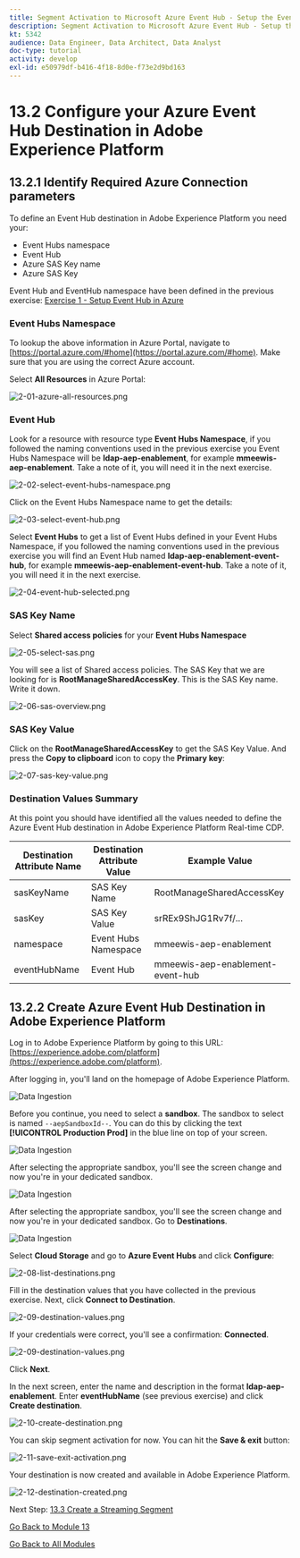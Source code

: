 ```yaml
---
title: Segment Activation to Microsoft Azure Event Hub - Setup the Event Hub RTCDP destination in Adobe Experience Platform
description: Segment Activation to Microsoft Azure Event Hub - Setup the Event Hub RTCDP destination in Adobe Experience Platform
kt: 5342
audience: Data Engineer, Data Architect, Data Analyst
doc-type: tutorial
activity: develop
exl-id: e50979df-b416-4f18-8d0e-f73e2d9bd163
---
```

# 13.2 Configure your Azure Event Hub Destination in Adobe Experience Platform

## 13.2.1 Identify Required Azure Connection parameters

To define an Event Hub destination in Adobe Experience Platform you need your:

- Event Hubs namespace
- Event Hub
- Azure SAS Key name
- Azure SAS Key

Event Hub and EventHub namespace have been defined in the previous exercise: [Exercise 1 - Setup Event Hub in Azure](./ex1.md)

### Event Hubs Namespace
  
To lookup the above information in Azure Portal, navigate to [https://portal.azure.com/#home](https://portal.azure.com/#home). Make sure that you are using the correct Azure account.

Select **All Resources** in Azure Portal:

![2-01-azure-all-resources.png](./images/2-01-azure-all-resources.png)

### Event Hub

Look for a resource with resource type **Event Hubs Namespace**, if you followed the naming conventions used in the previous exercise you Event Hubs Namespace will be **ldap-aep-enablement**, for example **mmeewis-aep-enablement**. Take a note of it, you will need it in the next exercise.

![2-02-select-event-hubs-namespace.png](./images/2-02-select-event-hubs-namespace.png)

Click on the Event Hubs Namespace name to get the details:

![2-03-select-event-hub.png](./images/2-03-select-event-hub.png)

Select **Event Hubs** to get a list of Event Hubs defined in your Event Hubs Namespace, if you followed the naming conventions used in the previous exercise you will find an Event Hub named **ldap-aep-enablement-event-hub**, for example **mmeewis-aep-enablement-event-hub**. Take a note of it, you will need it in the next exercise.
  
![2-04-event-hub-selected.png](./images/2-04-event-hub-selected.png)

### SAS Key Name

Select **Shared access policies** for your **Event Hubs Namespace**

![2-05-select-sas.png](./images/2-05-select-sas.png)

You will see a list of Shared access policies. The SAS Key that we are looking for is **RootManageSharedAccessKey**. This is the SAS Key name. Write it down.

![2-06-sas-overview.png](./images/2-06-sas-overview.png)

### SAS Key Value

Click on the **RootManageSharedAccessKey** to get the SAS Key Value. And press the **Copy to clipboard** icon to copy the **Primary key**:

![2-07-sas-key-value.png](./images/2-07-sas-key-value.png)

### Destination Values Summary

At this point you should have identified all the values needed to define the Azure Event Hub destination in Adobe Experience Platform Real-time CDP.

| Destination Attribute Name |  Destination Attribute Value | Example Value |
|---|---|---|
|sasKeyName|SAS Key Name|RootManageSharedAccessKey|  
|sasKey|SAS Key Value|srREx9ShJG1Rv7f/... |
|namespace|Event Hubs Namespace|mmeewis-aep-enablement|
|eventHubName|Event Hub|mmeewis-aep-enablement-event-hub| 

## 13.2.2 Create Azure Event Hub Destination in Adobe Experience Platform

Log in to Adobe Experience Platform by going to this URL: [https://experience.adobe.com/platform](https://experience.adobe.com/platform).

After logging in, you'll land on the homepage of Adobe Experience Platform.

![Data Ingestion](./images/home.png)

Before you continue, you need to select a **sandbox**. The sandbox to select is named ``--aepSandboxId--``. You can do this by clicking the text **[!UICONTROL Production Prod]** in the blue line on top of your screen.

![Data Ingestion](./images/sb1.png)

After selecting the appropriate sandbox, you'll see the screen change and now you're in your dedicated sandbox.

![Data Ingestion](./images/sb2.png)

After selecting the appropriate sandbox, you'll see the screen change and now you're in your dedicated sandbox. Go to **Destinations**. 

![Data Ingestion](./images/sb2a.png)

Select **Cloud Storage** and go to **Azure Event Hubs** and click **Configure**:

![2-08-list-destinations.png](./images/2-08-list-destinations.png)

Fill in the destination values that you have collected in the previous exercise. Next, click **Connect to Destination**.

![2-09-destination-values.png](./images/2-09-destination-values.png)

If your credentials were correct, you'll see a confirmation: **Connected**. 

![2-09-destination-values.png](./images/2-09-destination-valuesa.png)

Click **Next**.

In the next screen, enter the name and description in the format **ldap-aep-enablement**. Enter **eventHubName** (see previous exercise) and click **Create destination**.
  
![2-10-create-destination.png](./images/2-10-create-destination.png)

You can skip segment activation for now. You can hit the **Save &amp; exit** button:

![2-11-save-exit-activation.png](./images/2-11-save-exit-activation.png)

Your destination is now created and available in Adobe Experience Platform.

![2-12-destination-created.png](./images/2-12-destination-created.png)

Next Step: [13.3 Create a Streaming Segment](./ex3.md)

[Go Back to Module 13](./segment-activation-microsoft-azure-eventhub.md)

[Go Back to All Modules](./../../overview.md)
